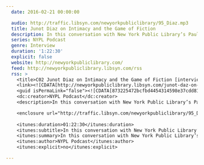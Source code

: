 ```yaml
---
  date: 2016-02-21 00:00:00

  audio: http://traffic.libsyn.com/newyorkpubliclibrary/95_Diaz.mp3
  title: Junot Diaz on Intimacy and the Game of Fiction
  description: In this conversation with New York Public Library’s Paul Holdengraber, Díaz talks about family, love, and the American immigrant experience.
  series: NYPL Podcast
  genre: Interview
  duration: '1:22:30'
  explicit: false
  website: http://newyorkpubliclibrary.com/
  feed: http://newyorkpubliclibrary.libsyn.com/rss
  rss: >
    <title>C02 Junot Diaz on Intimacy and the Game of Fiction [interview]</title>
    <link><![CDATA[http://newyorkpubliclibrary.libsyn.com/junot-daz-on-family-love-the-immigrant-experience]]></link>
    <guid isPermaLink="false"><![CDATA[873225472bcfbd4454314598e37cdd81]]></guid>
    <dc:creator>NYPL Podcast</dc:creator>
    <description>In this conversation with New York Public Library’s Paul Holdengraber, Díaz talks about family, love, and the American immigrant experience.</description>

    <enclosure url="http://traffic.libsyn.com/newyorkpubliclibrary/95_Diaz.mp3" length="39601660" type="audio/mpeg" />
    
    <itunes:duration>01:22:30</itunes:duration>
    <itunes:subtitle>In this conversation with New York Public Library’s Paul Holdengraber, Díaz talks about family, love, and the American immigrant experience.</itunes:subtitle>
    <itunes:summary>In this conversation with New York Public Library’s Paul Holdengraber, Díaz talks about family, love, and the American immigrant experience.</itunes:summary>
    <itunes:author>NYPL Podcast</itunes:author>
    <itunes:explicit>no</itunes:explicit>

---
```

